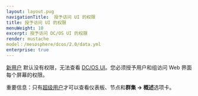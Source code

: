 ```yaml
---
layout: layout.pug
navigationTitle:  授予访问 UI 的权限
title: 授予访问 UI 的权限
menuWeight: 10
excerpt: 授予访问 DC/OS UI 的权限
render: mustache
model：/mesosphere/dcos/2.0/data.yml
enterprise: true
---
```

<!-- The source repository for this topic is https://github.com/dcos/dcos-docs-site -->


[新用户](/mesosphere/dcos/2.0/security/ent/users-groups/) 默认没有权限，无法查看 [DC/OS UI](/mesosphere/dcos/2.0/gui/)。您必须授予用户和组访问 Web 界面每个屏幕的权限。

<p class="message--important"><stribg></strong>重要信息：只有<a href="/mesosphere/dcos/2.0/security/ent/perms-reference/#superuser">超级用户</a>才可以查看仪表板、节点和<strong>群集 -> 概述</strong>选项卡。</p>
